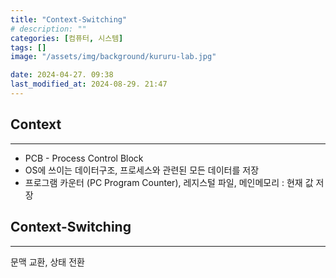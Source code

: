 ```yaml
---
title: "Context-Switching"
# description: ""
categories: [컴퓨터, 시스템]
tags: []
image: "/assets/img/background/kururu-lab.jpg"

date: 2024-04-27. 09:38
last_modified_at: 2024-08-29. 21:47
---
```


## Context

---

- PCB - Process Control Block
- OS에 쓰이는 데이터구조, 프로세스와 관련된 모든 데이터를 저장
- 프로그램 카운터 (PC Program Counter), 레지스털 파일, 메인메모리 : 현재 값 저장

## Context-Switching

---

문맥 교환, 상태 전환
